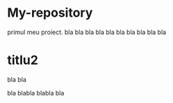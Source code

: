 # My-repository
primul meu proiect. bla bla bla bla bla bla bla bla bla bla


# titlu2


bla bla

bla blabla blabla bla
